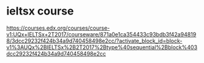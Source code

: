 # ieltsx course

https://courses.edx.org/courses/course-v1:UQx+IELTSx+2T2017/courseware/871a0e1ca354433c93bdb3f42a948198/3dcc29232f424b34a9d740458498e2cc/?activate_block_id=block-v1%3AUQx%2BIELTSx%2B2T2017%2Btype%40sequential%2Bblock%403dcc29232f424b34a9d740458498e2cc
